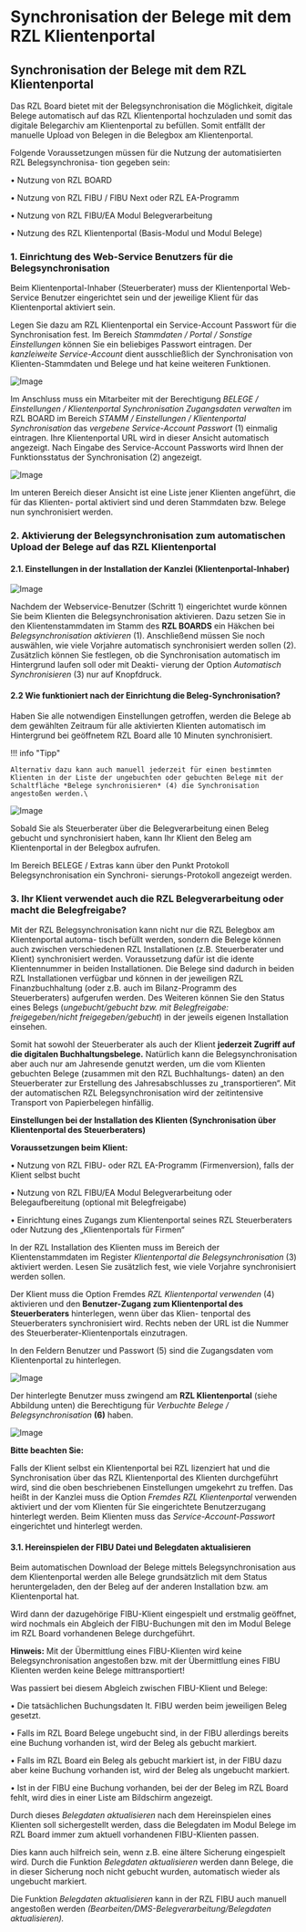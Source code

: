 # Synchronisation der Belege mit dem RZL Klientenportal

## Synchronisation der Belege mit dem RZL Klientenportal

Das RZL Board bietet mit der Belegsynchronisation die Möglichkeit, digitale Belege automatisch auf das RZL Klientenportal hochzuladen und somit das digitale Belegarchiv am Klientenportal zu befüllen. Somit entfällt der manuelle Upload von Belegen in die Belegbox am Klientenportal.

Folgende Voraussetzungen müssen für die Nutzung der automatisierten RZL Belegsynchronisa-
tion gegeben sein:

• Nutzung von RZL BOARD

• Nutzung von RZL FIBU / FIBU Next oder RZL EA-Programm

• Nutzung von RZL FIBU/EA Modul Belegverarbeitung

• Nutzung des RZL Klientenportal (Basis-Modul und Modul Belege)


### 1. Einrichtung des Web-Service Benutzers für die Belegsynchronisation


Beim Klientenportal-Inhaber (Steuerberater) muss der Klientenportal Web-Service Benutzer eingerichtet sein und der jeweilige Klient für das Klientenportal aktiviert sein.

Legen Sie dazu am RZL Klientenportal ein Service-Account Passwort für die Synchronisation fest. Im Bereich *Stammdaten / Portal / Sonstige Einstellungen* können Sie ein beliebiges Passwort eintragen. Der *kanzleiweite Service-Account* dient ausschließlich der Synchronisation von Klienten-Stammdaten und Belege und hat keine weiteren Funktionen.


![Image](<img/image-15.png>)


Im Anschluss muss ein Mitarbeiter mit der Berechtigung *BELEGE / Einstellungen / Klientenportal Synchronisation Zugangsdaten verwalten* im RZL BOARD im Bereich *STAMM / Einstellungen / Klientenportal Synchronisation* das *vergebene Service-Account Passwort* (1) einmalig eintragen. Ihre Klientenportal URL wird in dieser Ansicht automatisch angezeigt. Nach Eingabe des Service-Account Passworts wird Ihnen der Funktionsstatus der Synchronisation (2) angezeigt.


![Image](<img/image-16.png>)


Im unteren Bereich dieser Ansicht ist eine Liste jener Klienten angeführt, die für das Klienten-
portal aktiviert sind und deren Stammdaten bzw. Belege nun synchronisiert werden.


### 2. Aktivierung der Belegsynchronisation zum automatischen Upload der Belege auf das RZL Klientenportal


#### 2.1. Einstellungen in der Installation der Kanzlei (Klientenportal-Inhaber)


![Image](<img/image-17.png>)


Nachdem der Webservice-Benutzer (Schritt 1) eingerichtet wurde können Sie beim Klienten die Belegsynchronisation aktivieren. Dazu setzen Sie in den Klientenstammdaten im Stamm des **RZL BOARDS** ein Häkchen bei *Belegsynchronisation aktivieren* (1). Anschließend müssen Sie noch auswählen, wie viele Vorjahre automatisch synchronisiert werden sollen (2). Zusätzlich können Sie festlegen, ob die Synchronisation automatisch im Hintergrund laufen soll oder mit Deakti-
vierung der Option *Automatisch Synchronisieren* (3) nur auf Knopfdruck.


#### 2.2 Wie funktioniert nach der Einrichtung die Beleg-Synchronisation?


Haben Sie alle notwendigen Einstellungen getroffen, werden die Belege ab dem gewählten Zeitraum für alle aktivierten Klienten automatisch im Hintergrund bei geöffnetem RZL Board alle 10 Minuten synchronisiert.

!!! info "Tipp"

    Alternativ dazu kann auch manuell jederzeit für einen bestimmten Klienten in der Liste der ungebuchten oder gebuchten Belege mit der Schaltfläche *Belege synchronisieren* (4) die Synchronisation angestoßen werden.\


![Image](<img/image-18.png>)


Sobald Sie als Steuerberater über die Belegverarbeitung einen Beleg gebucht und synchronisiert haben, kann Ihr Klient den Beleg am Klientenportal in der Belegbox aufrufen.

Im Bereich BELEGE / Extras kann über den Punkt Protokoll Belegsynchronisation ein Synchroni-
sierungs-Protokoll angezeigt werden.


### 3. Ihr Klient verwendet auch die RZL Belegverarbeitung oder macht die Belegfreigabe?


Mit der RZL Belegsynchronisation kann nicht nur die RZL Belegbox am Klientenportal automa-
tisch befüllt werden, sondern die Belege können auch zwischen verschiedenen RZL Installationen (z.B. Steuerberater und Klient) synchronisiert werden. Voraussetzung dafür ist die idente Klientennummer in beiden Installationen. Die Belege sind dadurch in beiden RZL Installationen verfügbar und können in der jeweiligen RZL Finanzbuchhaltung (oder z.B. auch im Bilanz-Programm des Steuerberaters) aufgerufen werden. Des Weiteren können Sie den Status eines Belegs (*ungebucht/gebucht bzw. mit Belegfreigabe: freigegeben/nicht freigegeben/gebucht*) in der jeweils eigenen Installation einsehen.

Somit hat sowohl der Steuerberater als auch der Klient **jederzeit Zugriff auf die digitalen Buchhaltungsbelege.** Natürlich kann die Belegsynchronisation aber auch nur am Jahresende genutzt werden, um die vom Klienten gebuchten Belege (zusammen mit den RZL Buchhaltungs-
daten) an den Steuerberater zur Erstellung des Jahresabschlusses zu „transportieren“. Mit der automatischen RZL Belegsynchronisation wird der zeitintensive Transport von Papierbelegen hinfällig.


**Einstellungen bei der Installation des Klienten (Synchronisation über Klientenportal des Steuerberaters)**

**Voraussetzungen beim Klient:**

• Nutzung von RZL FIBU- oder RZL EA-Programm (Firmenversion), falls der Klient selbst bucht

• Nutzung von RZL FIBU/EA Modul Belegverarbeitung oder Belegaufbereitung (optional mit Belegfreigabe)

• Einrichtung eines Zugangs zum Klientenportal seines RZL Steuerberaters oder Nutzung des „Klientenportals für Firmen“


In der RZL Installation des Klienten muss im Bereich der Klientenstammdaten im Register *Klientenportal die Belegsynchronisation* (3) aktiviert werden. Lesen Sie zusätzlich fest, wie viele Vorjahre synchronisiert werden sollen. 

Der Klient muss die Option Fremdes *RZL Klientenportal verwenden* (4) aktivieren und den **Benutzer-Zugang zum Klientenportal des Steuerberaters** hinterlegen, wenn über das Klien-
tenportal des Steuerberaters synchronisiert wird. Rechts neben der URL ist die Nummer des Steuerberater-Klientenportals einzutragen.

In den Feldern Benutzer und Passwort (5) sind die Zugangsdaten vom Klientenportal zu hinterlegen.


![Image](<img/image-19.png>)


Der hinterlegte Benutzer muss zwingend am **RZL Klientenportal** (siehe Abbildung unten) die Berechtigung für *Verbuchte Belege / Belegsynchronisation* **(6)** haben. 


![Image](<img/image-20.png>)


**Bitte beachten Sie:** 

Falls der Klient selbst ein Klientenportal bei RZL lizenziert hat und die Synchronisation über das RZL Klientenportal des Klienten durchgeführt wird, sind die oben beschriebenen Einstellungen umgekehrt zu treffen. Das heißt in der Kanzlei muss die Option *Fremdes RZL Klientenportal* verwenden aktiviert und der vom Klienten für Sie eingerichtete Benutzerzugang hinterlegt werden. Beim Klienten muss das *Service-Account-Passwort* eingerichtet und hinterlegt werden.


#### 3.1. Hereinspielen der FIBU Datei und Belegdaten aktualisieren


Beim automatischen Download der Belege mittels Belegsynchronisation aus dem Klientenportal werden alle Belege grundsätzlich mit dem Status heruntergeladen, den der Beleg auf der anderen Installation bzw. am Klientenportal hat. 

Wird dann der dazugehörige FIBU-Klient eingespielt und erstmalig geöffnet, wird nochmals ein Abgleich der FIBU-Buchungen mit den im Modul Belege im RZL Board vorhandenen Belege durchgeführt.

**Hinweis:** Mit der Übermittlung eines FIBU-Klienten wird keine Belegsynchronisation angestoßen bzw. mit der Übermittlung eines FIBU Klienten werden keine Belege mittransportiert!

Was passiert bei diesem Abgleich zwischen FIBU-Klient und Belege:

• Die tatsächlichen Buchungsdaten lt. FIBU werden beim jeweiligen Beleg gesetzt.

• Falls im RZL Board Belege ungebucht sind, in der FIBU allerdings bereits eine Buchung vorhanden ist, wird der Beleg als gebucht markiert.

• Falls im RZL Board ein Beleg als gebucht markiert ist, in der FIBU dazu aber keine Buchung vorhanden ist, wird der Beleg als ungebucht markiert.

• Ist in der FIBU eine Buchung vorhanden, bei der der Beleg im RZL Board fehlt, wird dies in einer Liste am Bildschirm angezeigt.


Durch dieses *Belegdaten aktualisieren* nach dem Hereinspielen eines Klienten soll sichergestellt werden, dass die Belegdaten im Modul Belege im RZL Board immer zum aktuell vorhandenen FIBU-Klienten passen.

Dies kann auch hilfreich sein, wenn z.B. eine ältere Sicherung eingespielt wird. Durch die Funktion *Belegdaten aktualisieren* werden dann Belege, die in dieser Sicherung noch nicht gebucht wurden, automatisch wieder als ungebucht markiert.

Die Funktion *Belegdaten aktualisieren* kann in der RZL FIBU auch manuell angestoßen werden *(Bearbeiten/DMS-Belegverarbeitung/Belegdaten aktualisieren).*